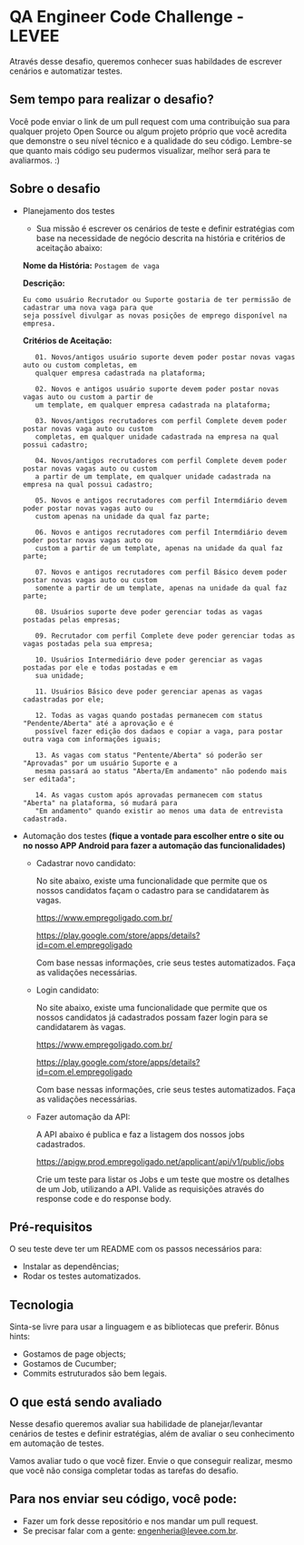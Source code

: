 # QA Engineer Code Challenge - LEVEE

Através desse desafio, queremos conhecer suas habildades de escrever cenários e automatizar testes.

## Sem tempo para realizar o desafio?

Você pode enviar o link de um pull request com uma contribuição sua para qualquer projeto Open Source ou algum projeto próprio que você acredita que demonstre o seu nível técnico e a qualidade do seu código. Lembre-se que quanto mais código seu pudermos visualizar, melhor será para te avaliarmos. :)

## Sobre o desafio

* Planejamento dos testes

    * Sua missão é escrever os cenários de teste e definir estratégias com base na necessidade de negócio descrita na história e critérios de aceitação abaixo:
    
    **Nome da História:** `Postagem de vaga` 
    
    **Descrição:**
    ```
    Eu como usuário Recrutador ou Suporte gostaria de ter permissão de cadastrar uma nova vaga para que 
    seja possível divulgar as novas posições de emprego disponível na empresa.
    ```
    
    **Critérios de Aceitação:** 
 
         01. Novos/antigos usuário suporte devem poder postar novas vagas auto ou custom completas, em
         qualquer empresa cadastrada na plataforma;
         
         02. Novos e antigos usuário suporte devem poder postar novas vagas auto ou custom a partir de 
         um template, em qualquer empresa cadastrada na plataforma;
         
         03. Novos/antigos recrutadores com perfil Complete devem poder postar novas vaga auto ou custom
         completas, em qualquer unidade cadastrada na empresa na qual possui cadastro;
         
         04. Novos/antigos recrutadores com perfil Complete devem poder postar novas vagas auto ou custom
         a partir de um template, em qualquer unidade cadastrada na empresa na qual possui cadastro;
         
         05. Novos e antigos recrutadores com perfil Intermdiário devem poder postar novas vagas auto ou 
         custom apenas na unidade da qual faz parte;
         
         06. Novos e antigos recrutadores com perfil Intermdiário devem poder postar novas vagas auto ou 
         custom a partir de um template, apenas na unidade da qual faz parte;
         
         07. Novos e antigos recrutadores com perfil Básico devem poder postar novas vagas auto ou custom 
         somente a partir de um template, apenas na unidade da qual faz parte;
         
         08. Usuários suporte deve poder gerenciar todas as vagas postadas pelas empresas;
         
         09. Recrutador com perfil Complete deve poder gerenciar todas as vagas postadas pela sua empresa;
         
         10. Usuários Intermediário deve poder gerenciar as vagas postadas por ele e todas postadas e em
         sua unidade;
         
         11. Usuários Básico deve poder gerenciar apenas as vagas cadastradas por ele;
         
         12. Todas as vagas quando postadas permanecem com status "Pendente/Aberta" até a aprovação e é
         possível fazer edição dos dadaos e copiar a vaga, para postar outra vaga com informações iguais;
         
         13. As vagas com status "Pentente/Aberta" só poderão ser "Aprovadas" por um usuário Suporte e a
         mesma passará ao status "Aberta/Em andamento" não podendo mais ser editada";
         
         14. As vagas custom após aprovadas permanecem com status "Aberta" na plataforma, só mudará para 
         "Em andamento" quando existir ao menos uma data de entrevista cadastrada.
         

* Automação dos testes **(fique a vontade para escolher entre o site ou no nosso APP Android para fazer a automação das funcionalidades)**


    * Cadastrar novo candidato:
    
      No site abaixo, existe uma funcionalidade que permite que os nossos candidatos façam o cadastro para se candidatarem às vagas.
      
      https://www.empregoligado.com.br/
      
      https://play.google.com/store/apps/details?id=com.el.empregoligado

      Com base nessas informações, crie seus testes automatizados. Faça as validações necessárias.


    * Login candidato:
      
      No site abaixo, existe uma funcionalidade que permite que os nossos candidatos já cadastrados possam fazer login para se     candidatarem às vagas.
      
      https://www.empregoligado.com.br/
      
      https://play.google.com/store/apps/details?id=com.el.empregoligado

      Com base nessas informações, crie seus testes automatizados. Faça as validações necessárias.
      

    * Fazer automação da API:

      A API abaixo é publica e faz a listagem dos nossos jobs cadastrados.

      https://apigw.prod.empregoligado.net/applicant/api/v1/public/jobs

      Crie um teste para listar os Jobs e um teste que mostre os detalhes de um Job, utilizando a API. Valide as requisições através do response code e do response body.

## Pré-requisitos

O seu teste deve ter um README com os passos necessários para:
* Instalar as dependências;
* Rodar os testes automatizados.

## Tecnologia

Sinta-se livre para usar a linguagem e as bibliotecas que preferir.
Bônus hints:

* Gostamos de page objects;
* Gostamos de Cucumber;
* Commits estruturados são bem legais.

## O que está sendo avaliado

Nesse desafio queremos avaliar sua habilidade de planejar/levantar cenários de testes e definir estratégias, além de avaliar o seu conhecimento em automação de testes.

Vamos avaliar tudo o que você fizer. Envie o que conseguir realizar, mesmo que você não consiga completar todas as tarefas do desafio.

## Para nos enviar seu código, você pode:

* Fazer um fork desse repositório e nos mandar um pull request.
* Se precisar falar com a gente: engenheria@levee.com.br.
